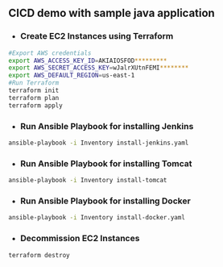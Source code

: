 ## CICD demo with sample java application


- ### Create EC2 Instances using Terraform

```bash
#Export AWS credentials
export AWS_ACCESS_KEY_ID=AKIAIOSFOD*********
export AWS_SECRET_ACCESS_KEY=wJalrXUtnFEMI********
export AWS_DEFAULT_REGION=us-east-1
#Run Terraform
terraform init
terraform plan
terraform apply
```

- ### Run Ansible Playbook for installing Jenkins

```bash
ansible-playbook -i Inventory install-jenkins.yaml
```

- ### Run Ansible Playbook for installing Tomcat

```bash
ansible-playbook -i Inventory install-tomcat
```

- ### Run Ansible Playbook for installing Docker

```bash
ansible-playbook -i Inventory install-docker.yaml
```

- ### Decommission EC2 Instances 

```bash
terraform destroy
```

